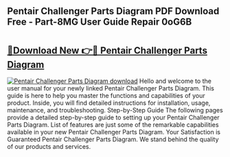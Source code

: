 ## Pentair Challenger Parts Diagram PDF Download Free - Part-8MG User Guide Repair 0oG6B

# <h2><a href="http://dfodd05.blite.top/?on=Pentair+Challenger+Parts+Diagram">🔗Download New 👉🔴 Pentair Challenger Parts Diagram</a></h2>

[![Pentair Challenger Parts Diagram download](https://i.imgur.com/lujVjoI.png)](http://dfodd05.blite.top/?on=Pentair+Challenger+Parts+Diagram)
Hello and welcome to the user manual for your newly linked Pentair Challenger Parts Diagram. This guide is here to help you master the functions and capabilities of your product. Inside, you will find detailed instructions for installation, usage, maintenance, and troubleshooting. Step-by-Step Guide The following pages provide a detailed step-by-step guide to setting up your Pentair Challenger Parts Diagram. List of features are just some of the remarkable capabilities available in your new Pentair Challenger Parts Diagram. Your Satisfaction is Guaranteed Pentair Challenger Parts Diagram. We stand behind the quality of our products and services.
